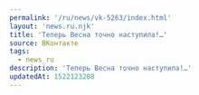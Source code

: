 ```yaml
---
permalink: '/ru/news/vk-5263/index.html'
layout: 'news.ru.njk'
title: 'Теперь Весна точно наступила!…'
source: ВКонтакте
tags:
  - news_ru
description: 'Теперь Весна точно наступила!…'
updatedAt: 1522123208
---
```

